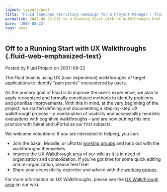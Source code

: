 ```yaml
---
layout: layouts/post
title: "Fluid launches recruiting campaign for a Project Manager | fluid"
permalink: 2007-08-22-Off_to_a_Running_Start_with_UX_Walkthroughs.html
date: '2007-08-22'
tags: post
---
```

Off to a Running Start with UX Walkthroughs {.fluid-web-emphasized-text}
-------------------------------------------

Posted by Fluid Project on 2007-08-22

The Fluid team is using UX (user experience) walkthroughs of target
applications to identify "pain points" encountered by users.

As the primary goal of Fluid is to improve the user’s experience, we
plan to apply recognized and formally constituted methods to identify
problems and prioritize improvements. With this in mind, at the very
beginning of the project, we started defining and documenting a
step-by-step UX walkthrough process – a combination of usability and
accessibility heuristic evaluations with cognitive walkthroughs – and
are now putting this into practice with Sakai and uPortal as our first
subjects.

We welcome volunteers! If you are interested in helping, you can:

- Join the Sakai, Moodle, or uPortal [working
    groups](http://wiki.fluidproject.org/display/fluid/UX+Walkthrough+Working+Groups)
    and help out with the walkthroughs themselves.
- Improve the [UX Walkthrough
    area](http://wiki.fluidproject.org/display/fluid/User+Experience+Walkthroughs)
    of our wiki as it is in need of organization and consolidation. If
    you’ve got time for some quick editing and re-organization, please
    feel free! 
- Share your accessibility expertise and advice with the [working
    groups](http://wiki.fluidproject.org/display/fluid/UX+Walkthrough+Working+Groups).

For more information on UX Walkthroughs, please see the [UX Walkthrough
area](http://wiki.fluidproject.org/display/fluid/User+Experience+Walkthroughs)
on our wiki.
